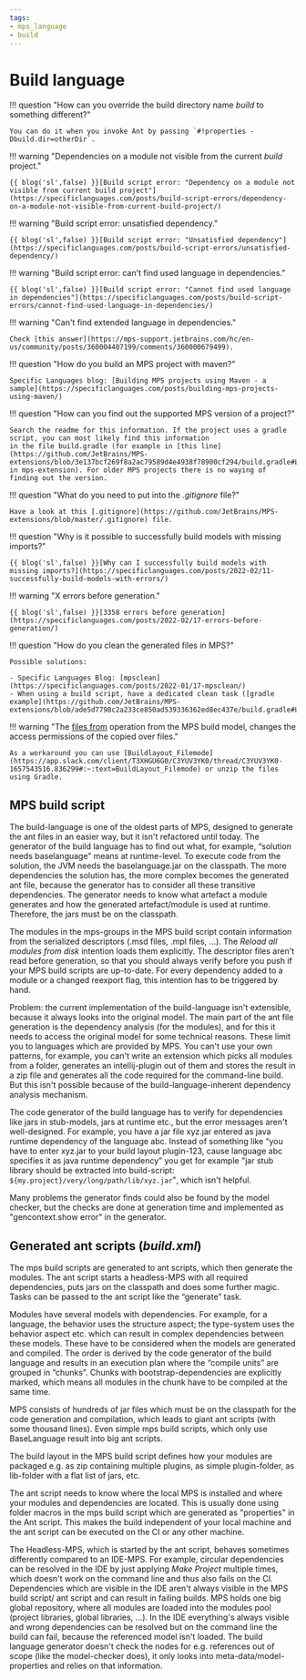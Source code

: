 ```yaml
---
tags:
- mps_language
- build
---
```


# Build language

!!! question "How can you override the build directory name *build* to something different?"

    You can do it when you invoke Ant by passing `#!properties -Dbuild.dir=otherDir`.

!!! warning "Dependencies on a module not visible from the current *build* project."

    {{ blog('sl',false) }}[Build script error: "Dependency on a module not visible from current build project"](https://specificlanguages.com/posts/build-script-errors/dependency-on-a-module-not-visible-from-current-build-project/)

!!! warning "Build script error: unsatisfied dependency."

    {{ blog('sl',false) }}[Build script error: "Unsatisfied dependency"](https://specificlanguages.com/posts/build-script-errors/unsatisfied-dependency/)

!!! warning "Build script error: can't find used language in dependencies."
    
    {{ blog('sl',false) }}[Build script error: "Cannot find used language in dependencies"](https://specificlanguages.com/posts/build-script-errors/cannot-find-used-language-in-dependencies/)

!!! warning "Can't find extended language in dependencies."
    
    Check [this answer](https://mps-support.jetbrains.com/hc/en-us/community/posts/360004407199/comments/360000679499).

!!! question "How do you build an MPS project with maven?" 

    Specific Languages blog: [Building MPS projects using Maven - a sample](https://specificlanguages.com/posts/building-mps-projects-using-maven/)

!!! question "How can you find out the supported MPS version of a project?"

    Search the readme for this information. If the project uses a gradle script, you can most likely find this information
    in the file build.gradle (for example in [this line](https://github.com/JetBrains/MPS-extensions/blob/3e137bcf269f8a2ac79589d4e4938f78900cf294/build.gradle#L81)
    in mps-extension). For older MPS projects there is no waying of finding out the version.

!!! question "What do you need to put into the *\.gitignore* file?"

    Have a look at this [.gitignore](https://github.com/JetBrains/MPS-extensions/blob/master/.gitignore) file.

!!! question "Why is it possible to successfully build models with missing imports?"

    {{ blog('sl',false) }}[Why can I successfully build models with missing imports?](https://specificlanguages.com/posts/2022-02/11-successfully-build-models-with-errors/)

!!! warning "X errors before generation."
    
    {{ blog('sl',false) }}[3358 errors before generation](https://specificlanguages.com/posts/2022-02/17-errors-before-generation/)

!!! question "How do you clean the generated files in MPS?"

    Possible solutions:

    - Specific Languages Blog: [mpsclean](https://specificlanguages.com/posts/2022-01/17-mpsclean/)
    - When using a build script, have a dedicated clean task ([gradle example](https://github.com/JetBrains/MPS-extensions/blob/ade5d7798c2a233ce850ad539336362ed8ec437e/build.gradle#L272)).

!!! warning "The [files from](http://127.0.0.1:63320/node?ref=r%3Ae9081cad-d8c3-45f2-b4ad-1dabd5ff82af%28jetbrains.mps.build.structure%29%2F2750015747481074431) operation from the MPS build model, changes the access permissions of the copied over files."

    As a workaround you can use [Buildlayout_Filemode](https://app.slack.com/client/T3XHGU6G0/C3YUV3YK0/thread/C3YUV3YK0-1657543516.836299#:~:text=BuildLayout_Filemode) or unzip the files using Gradle.

## MPS build script

The build-language is one of the oldest parts of MPS, designed to generate the ant files in an easier way, but it isn't refactored until today. The generator of the build language has to find out what, for example, “solution needs baselanguage” means at runtime-level. To execute code from the solution, the JVM needs the baselanguage.jar on the classpath. The more dependencies the solution has, the more complex becomes the generated ant file, because the generator has to consider all these transitive dependencies. The generator needs to know what artefact a module generates and how the generated artefact/module is used at runtime. Therefore, the jars must be on the classpath.

The modules in the mps-groups in the MPS build script contain information from the serialized descriptors (.msd files, .mpl files, …). The *Reload all modules from disk* intention loads them explicitly. The descriptor files aren't read before generation, so that you should always verify before you push if your MPS build scripts are up-to-date. For every dependency added to a module or a changed reexport flag, this intention has to be triggered by hand.

Problem: the current implementation of the build-language isn't extensible, because it always looks into the original model. The main part of the ant file generation is the dependency analysis (for the modules), and for this it needs to access the original model for some technical reasons. These limit you to languages which are provided by MPS. You can't use your own patterns, for example, you can't write an extension which picks all modules from a folder, generates an intellij-plugin out of them and stores the result in a zip file and generates all the code required for the command-line build. But this isn't possible because of the build-language-inherent dependency analysis mechanism.

The code generator of the build language has to verify for dependencies like jars in stub-models, jars at runtime etc., but the error messages aren't well-designed. For example, you have a jar file xyz.jar entered as java runtime dependency of the language abc. Instead of something like “you have to enter xyz.jar to your build layout plugin-123, cause language abc specifies it as java runtime dependency” you get for example "jar stub library should be extracted into build-script: `${my.project}/very/long/path/lib/xyz.jar`"‚ which isn't helpful.

Many problems the generator finds could also be found by the model checker, but the checks are done at generation time and implemented as "gencontext.show error" in the generator.

## Generated ant scripts (*build.xml*)

The mps build scripts are generated to ant scripts, which then generate the modules.
The ant script starts a headless-MPS with all required dependencies, puts jars on the classpath and does some further magic.
Tasks can be passed to the ant script like the “generate” task.

Modules have several models with dependencies. For example, for a language, the behavior uses the structure aspect; the type-system uses the behavior aspect etc. which can result in complex dependencies between these models. These have to be considered when the models are generated and compiled. The order is derived by the code generator of the build language and results in an execution plan where the “compile units” are grouped in “chunks”. Chunks with bootstrap-dependencies are explicitly marked, which means all modules in the chunk have to be compiled at the same time.

MPS consists of hundreds of jar files which must be on the classpath for the code generation and compilation, which leads to giant ant scripts (with some thousand lines). Even simple mps build scripts, which only use BaseLanguage result into big ant scripts.

The build layout in the MPS build script defines how your modules are packaged e.g. as zip containing multiple plugins, as simple plugin-folder, as lib-folder with a flat list of jars, etc.

The ant script needs to know where the local MPS is installed and where your modules and dependencies are located. This is usually done using folder macros in the mps build script which are generated as "properties" in the Ant script. This makes the build independent of your local machine and the ant script can be executed on the CI or any other machine.

The Headless-MPS, which is started by the ant script, behaves sometimes differently compared to an IDE-MPS. For example, circular dependencies can be resolved in the IDE by just applying *Make Project* multiple times, which doesn't work on the command line and thus also fails on the CI.
Dependencies which are visible in the IDE aren't always visible in the MPS build script/ ant script and can result in failing builds. MPS holds one big global repository, where all modules are loaded into the modules pool (project libraries, global libraries, …). In the IDE everything's always visible and wrong dependencies can be resolved but on the command line the build can fail, because the referenced model isn't loaded. The build language generator doesn't check the nodes for e.g. references out of scope (like the model-checker does), it only looks into meta-data/model-properties and relies on that information.
